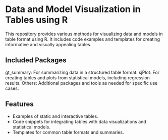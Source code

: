 # Data and Model Visualization in Tables using R
This repository provides various methods for visualizing data and models in table format using R. It includes code examples and templates for creating informative and visually appealing tables.

## Included Packages
gt_summary: For summarizing data in a structured table format.
sjPlot: For creating tables and plots from statistical models, including regression results.
Others: Additional packages and tools as needed for specific use cases.

## Features
- Examples of static and interactive tables.
- Code snippets for integrating tables with data visualizations and statistical models.
- Templates for common table formats and summaries.

